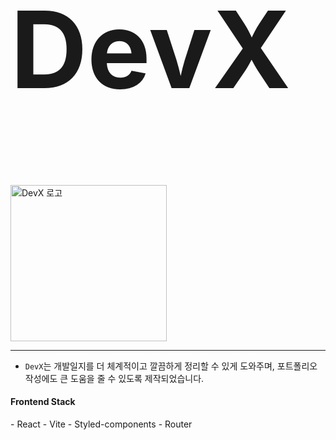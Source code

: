 <h1 style="font-size: 170px;" >DevX</h1>
<img src="https://github.com/user-attachments/assets/b6fa65bd-efe2-4fe7-9cda-8bd84989cfda" alt="DevX 로고" style="width:250px; height:250px; " />

<hr style="border:none" />

- `DevX`는 개발일지를 더 체계적이고 깔끔하게 정리할 수 있게 도와주며, 포트폴리오 작성에도 큰 도움을 줄 수 있도록 제작되었습니다.

<h4>Frontend Stack</h4>
- React
- Vite
- Styled-components
- Router
